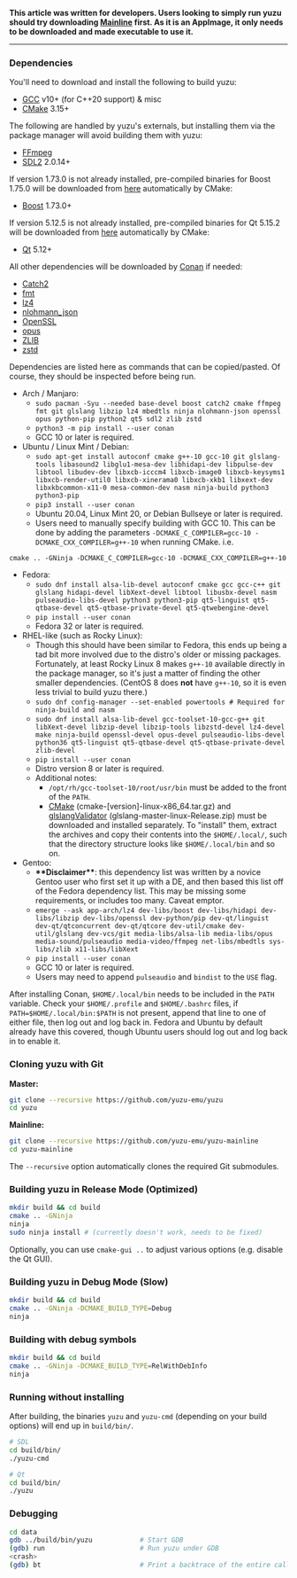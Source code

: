 **This article was written for developers. Users looking to simply run yuzu should try downloading [Mainline](https://yuzu-emu.org/downloads/) first. As it is an AppImage, it only needs to be downloaded and made executable to use it.**

***

### Dependencies

You'll need to download and install the following to build yuzu:

  * [GCC](https://gcc.gnu.org/) v10+ (for C++20 support) & misc
  * [CMake](https://www.cmake.org/) 3.15+

The following are handled by yuzu's externals, but installing them via the package manager will avoid building them with yuzu:

  * [FFmpeg](https://ffmpeg.org/)
  * [SDL2](https://www.libsdl.org/download-2.0.php) 2.0.14+

If version 1.73.0 is not already installed, pre-compiled binaries for Boost 1.75.0 will be downloaded from [here](https://github.com/yuzu-emu/ext-linux-bin) automatically by CMake:

  * [Boost](https://www.boost.org/users/download/) 1.73.0+

If version 5.12.5 is not already installed, pre-compiled binaries for Qt 5.15.2 will be downloaded from [here](https://github.com/yuzu-emu/ext-linux-bin) automatically by CMake:

  * [Qt](https://qt-project.org/downloads) 5.12+

All other dependencies will be downloaded by [Conan](https://conan.io/downloads.html) if needed:

  * [Catch2](https://github.com/catchorg/Catch2)
  * [fmt](https://fmt.dev/)
  * [lz4](http://www.lz4.org)
  * [nlohmann_json](https://github.com/nlohmann/json)
  * [OpenSSL](https://www.openssl.org/source/)
  * [opus](https://opus-codec.org/downloads/)
  * [ZLIB](https://www.zlib.net/)
  * [zstd](https://facebook.github.io/zstd/)

Dependencies are listed here as commands that can be copied/pasted. Of course, they should be inspected before being run.

- Arch / Manjaro:
  - `sudo pacman -Syu --needed base-devel boost catch2 cmake ffmpeg fmt git glslang libzip lz4 mbedtls ninja nlohmann-json openssl opus python-pip python2 qt5 sdl2 zlib zstd`
  - `python3 -m pip install --user conan`
  - GCC 10 or later is required.
- Ubuntu / Linux Mint / Debian:
  - `sudo apt-get install autoconf cmake g++-10 gcc-10 git glslang-tools libasound2 libglu1-mesa-dev libhidapi-dev libpulse-dev libtool libudev-dev libxcb-icccm4 libxcb-image0 libxcb-keysyms1 libxcb-render-util0 libxcb-xinerama0 libxcb-xkb1 libxext-dev libxkbcommon-x11-0 mesa-common-dev nasm ninja-build python3 python3-pip`
  - `pip3 install --user conan`
  - Ubuntu 20.04, Linux Mint 20, or Debian Bullseye or later is required.
  - Users need to manually specify building with GCC 10. This can be done by adding the parameters `-DCMAKE_C_COMPILER=gcc-10 -DCMAKE_CXX_COMPILER=g++-10` when running CMake. i.e.

```
cmake .. -GNinja -DCMAKE_C_COMPILER=gcc-10 -DCMAKE_CXX_COMPILER=g++-10
```
- Fedora:
  - `sudo dnf install alsa-lib-devel autoconf cmake gcc gcc-c++ git glslang hidapi-devel libXext-devel libtool libusbx-devel nasm pulseaudio-libs-devel python3 python3-pip qt5-linguist qt5-qtbase-devel qt5-qtbase-private-devel qt5-qtwebengine-devel`
  - `pip install --user conan`
  - Fedora 32 or later is required.
- RHEL-like (such as Rocky Linux):
  - Though this should have been similar to Fedora, this ends up being a tad bit more involved due to the distro's older or missing packages. Fortunately, at least Rocky Linux 8 makes `g++-10` available directly in the package manager, so it's just a matter of finding the other smaller dependencies. (CentOS 8 does **not** have `g++-10`, so it is even less trivial to build yuzu there.)
  - `sudo dnf config-manager --set-enabled powertools # Required for ninja-build and nasm`
  - `sudo dnf install alsa-lib-devel gcc-toolset-10-gcc-g++ git libXext-devel libzip-devel libzip-tools libzstd-devel lz4-devel make ninja-build openssl-devel opus-devel pulseaudio-libs-devel python36 qt5-linguist qt5-qtbase-devel qt5-qtbase-private-devel zlib-devel`
  - `pip install --user conan`
  - Distro version 8 or later is required.
  - Additional notes:
    - `/opt/rh/gcc-toolset-10/root/usr/bin` must be added to the front of the `PATH`.
    - [CMake](https://cmake.org/download/) (cmake-[version]-linux-x86_64.tar.gz) and [glslangValidator](https://github.com/KhronosGroup/glslang/releases/latest) (glslang-master-linux-Release.zip) must be downloaded and installed separately. To "install" them, extract the archives and copy their contents into the `$HOME/.local/`, such that the directory structure looks like `$HOME/.local/bin` and so on.
- Gentoo:
  - **\*\*Disclaimer\*\***: this dependency list was written by a novice Gentoo user who first set it up with a DE, and then based this list off of the Fedora dependency list. This may be missing some requirements, or includes too many. Caveat emptor.
  - `emerge --ask app-arch/lz4 dev-libs/boost dev-libs/hidapi dev-libs/libzip dev-libs/openssl dev-python/pip dev-qt/linguist dev-qt/qtconcurrent dev-qt/qtcore dev-util/cmake dev-util/glslang dev-vcs/git media-libs/alsa-lib media-libs/opus media-sound/pulseaudio media-video/ffmpeg net-libs/mbedtls sys-libs/zlib x11-libs/libXext`
  - `pip install --user conan`
  - GCC 10 or later is required.
  - Users may need to append `pulseaudio` and `bindist` to the `USE` flag.

After installing Conan, `$HOME/.local/bin` needs to be included in the `PATH` variable. Check your `$HOME/.profile` and `$HOME/.bashrc` files, if `PATH=$HOME/.local/bin:$PATH` is not present, append that line to one of either file, then log out and log back in. Fedora and Ubuntu by default already have this covered, though Ubuntu users should log out and log back in to enable it.


### Cloning yuzu with Git

**Master:**

  ```bash
  git clone --recursive https://github.com/yuzu-emu/yuzu
  cd yuzu
  ```

**Mainline:**

  ```bash
  git clone --recursive https://github.com/yuzu-emu/yuzu-mainline
  cd yuzu-mainline
  ```

The `--recursive` option automatically clones the required Git submodules.

### Building yuzu in Release Mode (Optimized)

```bash
mkdir build && cd build
cmake .. -GNinja
ninja
sudo ninja install # (currently doesn't work, needs to be fixed)
```

Optionally, you can use `cmake-gui ..` to adjust various options (e.g. disable the Qt GUI).

### Building yuzu in Debug Mode (Slow)

```bash
mkdir build && cd build
cmake .. -GNinja -DCMAKE_BUILD_TYPE=Debug
ninja
```

### Building with debug symbols

```bash
mkdir build && cd build
cmake .. -GNinja -DCMAKE_BUILD_TYPE=RelWithDebInfo
ninja
```

### Running without installing

After building, the binaries `yuzu` and `yuzu-cmd` (depending on your build options) will end up in `build/bin/`.

  ```bash
  # SDL
  cd build/bin/
  ./yuzu-cmd

  # Qt
  cd build/bin/
  ./yuzu
  ```

### Debugging

```bash
cd data
gdb ../build/bin/yuzu            # Start GDB
(gdb) run                        # Run yuzu under GDB
<crash>
(gdb) bt                         # Print a backtrace of the entire callstack to see which codepath the crash occurred on
```